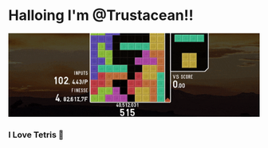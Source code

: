 <p align="center">
  <h1>Halloing I'm @Trustacean!!</h1>
  <img src="kanagawa-banner.gif">
  <h3>I Love Tetris 👀</h3>
</p>

<!---
Trustacean/Trustacean is a ✨ special ✨ repository because its `README.md` (this file) appears on your GitHub profile.
You can click the Preview link to take a look at your changes.
--->
